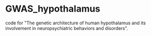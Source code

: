 # GWAS_hypothalamus
code for "The genetic architecture of human hypothalamus and its involvement in neuropsychiatric behaviors and disorders".
